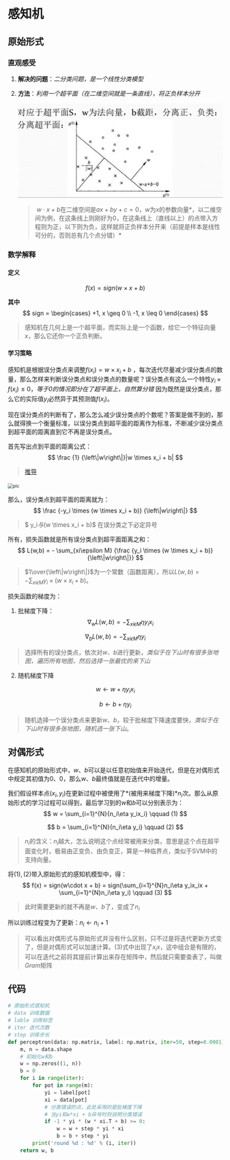 # 感知机

## 原始形式

### 直观感受

1. <b>解决的问题</b>：*二分类问题，是一个线性分类模型*

2. <b>方法</b>：*利用一个超平面（在二维空间就是一条直线），将正负样本分开*

   <img src="pic/perceptron/1.png" alt="感知机" style="zoom:50%;" />

   > ​		$w\cdot x + b$在二维空间是$ax+by+c=0$，$w$为$x$的参数向量*，以二维空间为例，在这条线上则刚好为0，在这条线上（直线以上）的点带入方程则为正，以下则为负，这样就将正负样本分开来（前提是样本是线性可分的，否则总有几个点分错）*

### 数学解释

#### 定义

$$
f(x) = sign(w\times x + b)
$$

**其中**
$$
sign = \begin{cases} +1, x \geq 0 \\ -1, x \leq 0 \end{cases}
$$


> ​	感知机在几何上是一个超平面，而实际上是一个函数，给它一个特征向量$x$，那么它还你一个正负判断。

#### 学习策略

感知机是根据误分类点来调整$f(x_i) = w \times x_i + b$ ，每次迭代尽量减少误分类点的数量，那么怎样来判断误分类点和误分类点的数量呢？误分类点有这么一个特性$y_i \times f(x_i) \leq 0$，*等于0的情况即分在了超平面上，自然算分错* 因为既然是误分类点，那么它的实际值$y_i$必然异于其预测值$f(x_i)$。

现在误分类点的判断有了，那么怎么减少误分类点的个数呢？答案是做不到的，那么就得换一个衡量标准，以误分类点到超平面的距离作为标准，不断减少误分类点到超平面的距离直到它不再是误分类点。

首先写出点到平面的距离公式：
$$
\frac {1} {\left\|w\right\|}|w \times x_i + b|
$$

>[推导](https://www.cnblogs.com/graphics/archive/2010/07/10/1774809.html)

<img src="https://pic002.cnblogs.com/img/zdd/201007/2010071013450338.jpg" alt="pic" style="zoom:75%;" />

那么，误分类点到超平面的距离就为：
$$
\frac {-y_i \times (w \times x_i + b)} {\left\|w\right\|}
$$

> $ y_i$与$(w \times x_i + b)$ 在误分类之下必定异号

所有，损失函数就是所有误分类点到超平面距离之和：
$$
L(w,b) = - \sum_{xi\epsilon M} {\frac {y_i \times (w \times x_i + b)} {\left\|w\right\|}}
$$

>$1\over{\left\|w\right\|}$为一个常数（函数距离），所以$L(w,b) = - \sum_{xi\epsilon M}y_i \times (w \times x_i + b)。$

损失函数的梯度为：

1. 批梯度下降：
   $$
   \nabla_w{L(w,b)} = -\sum_{xi\epsilon M}\eta y_ix_i
   $$
   

$$
\nabla_b{L(w,b)} = -\sum_{xi\epsilon M}\eta y_i
$$

> 选择所有的误分类点，依次对$w、b$进行更新，*类似于在下山时有很多张地图，遍历所有地图，然后选择一张最优的来下山*

2. 随机梯度下降

$$
w \longleftarrow w + \eta y_ix_i
$$

$$
b \longleftarrow b + \eta y_i
$$

> 随机选择一个误分类点来更新$w、b$，较于批梯度下降速度要快，*类似于在下山时有很多张地图，随机选一张下山*。

## 	对偶形式

在感知机的原始形式中，$w、b$可以是以任意初始值来开始迭代，但是在对偶形式中规定其初值为$0、0$，那么$w、b$最终值就是在迭代中的增量。

我们假设样本点$(x_i,y_i)$在更新过程中被使用了*(被用来梯度下降)*$n_i$次。那么从原始形式的学习过程可以得到，最后学习到的$w$和$b$可以分别表示为：
$$
w = \sum_{i=1}^{N}{n_i\eta y_ix_i} \qquad (1)
$$

$$
b = \sum_{i=1}^{N}{n_i\eta y_i} \qquad (2)
$$

> $n_i$的含义：$n_i$越大，怎么说明这个点经常被用来分类，意思是这个点在超平面变化时，极易由正变负、由负变正，算是一种临界点，类似于SVM中的支持向量。

将$(1),(2)$带入原始形式的感知机模型中，得：
$$
f(x) = sign(w\cdot x + b) = sign(\sum_{i=1}^{N}n_i\eta y_ix_ix + \sum_{i=1}^{N}n_i\eta y_i) \qquad (3)
$$

> 此时需要更新的就不再是$w、b$了，变成了$n_i$

所以训练过程变为了更新：$n_i \longleftarrow n_i + 1$

> 可以看出对偶形式与原始形式并没有什么区别，只不过是将迭代更新方式变了，但是对偶形式可以加速计算。$(3)$式中出现了$x_ix$，这中组合是有限的，可以在迭代之前将其提前计算出来存在矩阵中，然后就只需要查表了，叫做$Gram$矩阵

## 代码

```python
# 原始形式感知机
# data 训练数据
# lable 训练标签
# iter 迭代次数
# step 训练步长
def perceptron(data: np.matrix, label: np.matrix, iter=50, step=0.0001):
    m, n = data.shape
    # 初始化w和b
    w = np.zeros((1, n))
    b = 0
    for i in range(iter):
        for pot in range(m):
            yi = label[pot]
            xi = data[pot]
            # 分类错误的点，此处采用的是批梯度下降
            # 当yi和w*xi + b异号时则说明分类错误
            if -1 * yi * (w * xi.T + b) >= 0:
                w = w + step * yi * xi
                b = b + step * yi
        print('round %d : %d' % (i, iter))
    return w, b
```


